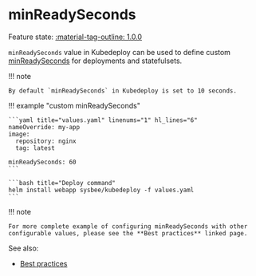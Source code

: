 # minReadySeconds

Feature state: [:material-tag-outline: 1.0.0](../changelog.md#100 "Minimum version")

`minReadySeconds` value in Kubedeploy can be used to define custom [minReadySeconds](https://kubernetes.io/docs/concepts/workloads/controllers/deployment/#min-ready-seconds) for deployments and statefulsets.

!!! note

    By default `minReadySeconds` in Kubedeploy is set to 10 seconds.

!!! example "custom minReadySeconds"

    ```yaml title="values.yaml" linenums="1" hl_lines="6"
    nameOverride: my-app
    image:
      repository: nginx
      tag: latest

    minReadySeconds: 60
    ```

    ```bash title="Deploy command"
    helm install webapp sysbee/kubedeploy -f values.yaml
    ```

!!! note

    For more complete example of configuring minReadySeconds with other configurable values, please see the **Best practices** linked page.


See also:

- [Best practices](../best-practices.md#healthchecks-and-pod-lifecycle)
